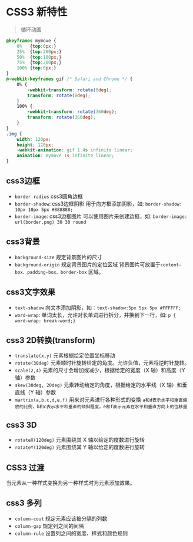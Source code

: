 # CSS3 新特性

> 循环动画
```css
@keyframes mymove {
    0%   {top:0px;}
    25%  {top:200px;}
    50%  {top:100px;}
    75%  {top:200px;}
    100% {top:0px;}
}
@-webkit-keyframes gif /* Safari and Chrome */ {
    0% {
        -webkit-transform: rotate(0deg);
        transform: rotate(0deg);
    }
    100% {
        -webkit-transform: rotate(360deg);
        transform: rotate(360deg);
    }
}
.img {
    width: 120px;
    height: 120px;
    -webkit-animation: gif 1.4s infinite linear;
    animation: mymove 1s infinite linear;
}
```
## css3边框
+ `border-radius` css3圆角边框
+ `border-shadow`: css3边框阴影 用于向方框添加阴影，如: `border-shadow: 10px 10px 5px #888888;`
+ `border-image`: css3边框图片 可以使用图片来创建边框，如: `border-image: url(border.png) 30 30 round`

## css3背景
+ `background-size` 规定背景图片的尺寸
+ `background-origin` 规定背景图片的定位区域 背景图片可放置于`content-box、padding-box、border-box` 区域。

## css3文字效果
+ `text-shadow` 向文本添加阴影，如：`text-shadow:5px 5px 5px #FFFFFF;`
+ `word-wrap`: 单词太长，允许对长单词进行拆分，并换到下一行，如: `p { word-wrap: break-word;}`
 
## css3 2D转换(transform)
+ `translate(x,y)` 元素根据给定位置坐标移动
+ `rotate(30deg)` 元素顺时针旋转给定的角度。允许负值，元素将逆时针旋转。
+ `scale(2,4)`   元素的尺寸会增加或减少，根据给定的宽度（X 轴）和高度（Y 轴）参数
+ `skew(30deg, 20deg)`  元素转动给定的角度，根据给定的水平线（X 轴）和垂直线（Y 轴）参数
+ `martrix(a,b,c,d,e,f)` 用来对元素进行各种形式的变换 `a和d表示水平和垂直缩放的比例，b和c表示水平和垂直的倾斜程度，e和f表示元素在水平和垂直方向上的位移量`

## css3 3D
+ `rotateX(120deg)` 元素围绕其 X 轴以给定的度数进行旋转
+ `rotateY(120deg)` 元素围绕其 Y 轴以给定的度数进行旋转
## CSS3 过渡
当元素从一种样式变换为另一种样式时为元素添加效果。

## css3 多列
+ `column-cout` 规定元素应该被分隔的列数 
+ `column-gap` 规定列之间的间隔
+ `column-rule` 设置列之间的宽度、样式和颜色规则